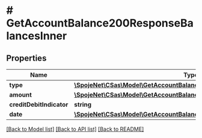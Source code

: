 # # GetAccountBalance200ResponseBalancesInner

## Properties

Name | Type | Description | Notes
------------ | ------------- | ------------- | -------------
**type** | [**\SpojeNet\CSas\Model\GetAccountBalance200ResponseBalancesInnerType**](GetAccountBalance200ResponseBalancesInnerType.md) |  | [optional]
**amount** | [**\SpojeNet\CSas\Model\GetAccountBalance200ResponseBalancesInnerAmount**](GetAccountBalance200ResponseBalancesInnerAmount.md) |  | [optional]
**creditDebitIndicator** | **string** |  | [optional]
**date** | [**\SpojeNet\CSas\Model\GetAccountBalance200ResponseBalancesInnerDate**](GetAccountBalance200ResponseBalancesInnerDate.md) |  | [optional]

[[Back to Model list]](../../README.md#models) [[Back to API list]](../../README.md#endpoints) [[Back to README]](../../README.md)
